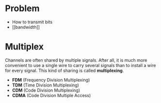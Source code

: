 # Problem
- How to transmit bits
- [[bandwidth]]



# Multiplex

Channels are often shared by multiple signals. After all, it is much more convenient to use a single wire to carry several signals than to install a wire for every signal. This kind of sharing is called **multiplexing**.

- **FDM** (Frequency Division Multiplexing)
- **TDM** (Time Division Multiplexing)
- **CDM** (Code Division Multiplexing)
- **CDMA** (Code Division Multiple Access)



